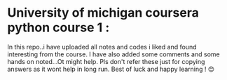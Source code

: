 # University of michigan coursera python course 1 :
 
 In this repo..i have uploaded all notes and codes i liked and found interesting from the course.
 I have also added some comments and some hands on noted...Ot might help. Pls don't refer these just for copying answers as it wont help in long run.
 Best of luck and happy learning ! 😊
